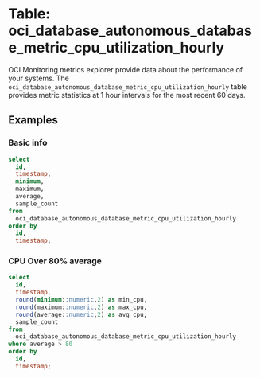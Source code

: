 # Table: oci_database_autonomous_database_metric_cpu_utilization_hourly

OCI Monitoring metrics explorer provide data about the performance of your systems. The `oci_database_autonomous_database_metric_cpu_utilization_hourly` table provides metric statistics at 1 hour intervals for the most recent 60 days.

## Examples

### Basic info

```sql
select
  id,
  timestamp,
  minimum,
  maximum,
  average,
  sample_count
from
  oci_database_autonomous_database_metric_cpu_utilization_hourly
order by
  id,
  timestamp;
```

### CPU Over 80% average

```sql
select
  id,
  timestamp,
  round(minimum::numeric,2) as min_cpu,
  round(maximum::numeric,2) as max_cpu,
  round(average::numeric,2) as avg_cpu,
  sample_count
from
  oci_database_autonomous_database_metric_cpu_utilization_hourly
where average > 80
order by
  id,
  timestamp;
```
